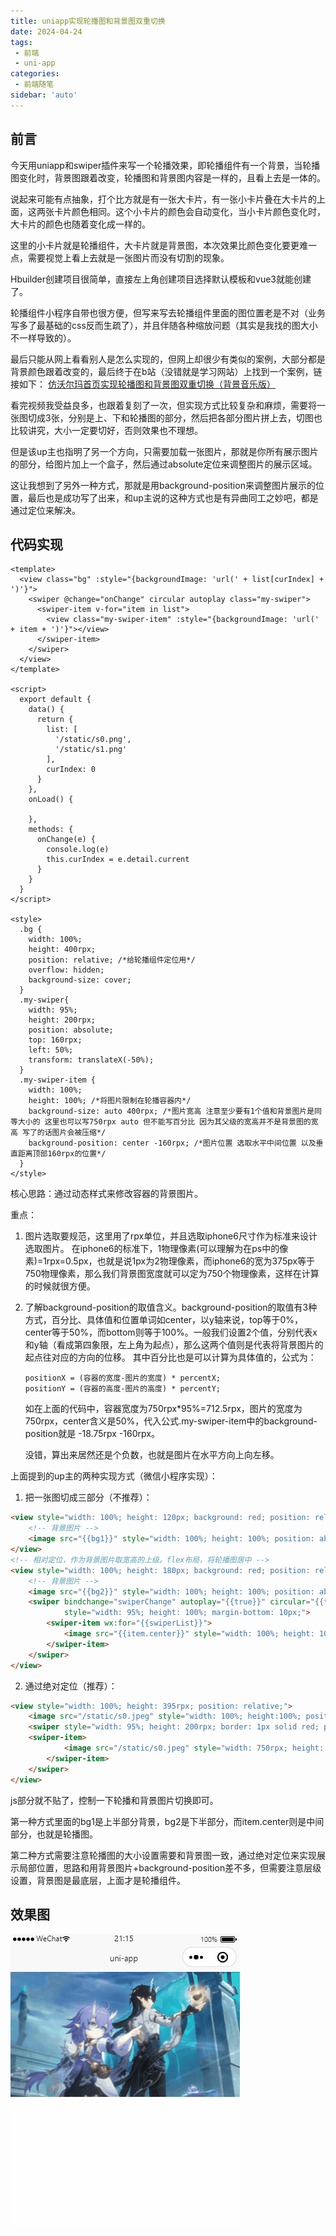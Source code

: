 ```yaml
---
title: uniapp实现轮播图和背景图双重切换
date: 2024-04-24
tags:
 - 前端
 - uni-app
categories: 
 - 前端随笔
sidebar: 'auto'
---
```


## 前言
今天用uniapp和swiper插件来写一个轮播效果，即轮播组件有一个背景，当轮播图变化时，背景图跟着改变，轮播图和背景图内容是一样的，且看上去是一体的。

说起来可能有点抽象，打个比方就是有一张大卡片，有一张小卡片叠在大卡片的上面，这两张卡片颜色相同。这个小卡片的颜色会自动变化，当小卡片颜色变化时，大卡片的颜色也随着变化成一样的。

这里的小卡片就是轮播组件，大卡片就是背景图，本次效果比颜色变化要更难一点，需要视觉上看上去就是一张图片而没有切割的现象。

Hbuilder创建项目很简单，直接左上角创建项目选择默认模板和vue3就能创建了。

轮播组件小程序自带也很方便，但写来写去轮播组件里面的图位置老是不对（业务写多了最基础的css反而生疏了），并且伴随各种缩放问题（其实是我找的图大小不一样导致的）。

最后只能从网上看看别人是怎么实现的，但网上却很少有类似的案例，大部分都是背景颜色跟着改变的，最后终于在b站（没错就是学习网站）上找到一个案例，链接如下：
[仿沃尔玛首页实现轮播图和背景图双重切换（背景音乐版）](https://www.bilibili.com/video/BV1yh41157nY)

看完视频我受益良多，也跟着复刻了一次，但实现方式比较复杂和麻烦，需要将一张图切成3张，分别是上、下和轮播图的部分，然后把各部分图片拼上去，切图也比较讲究，大小一定要切好，否则效果也不理想。

但是该up主也指明了另一个方向，只需要加载一张图片，那就是你所有展示图片的部分，给图片加上一个盒子，然后通过absolute定位来调整图片的展示区域。

这让我想到了另外一种方式，那就是用background-position来调整图片展示的位置，最后也是成功写了出来，和up主说的这种方式也是有异曲同工之妙吧，都是通过定位来解决。
## 代码实现
```vue
<template>
  <view class="bg" :style="{backgroundImage: 'url(' + list[curIndex] + ')'}">
    <swiper @change="onChange" circular autoplay class="my-swiper">
      <swiper-item v-for="item in list">
        <view class="my-swiper-item" :style="{backgroundImage: 'url(' + item + ')'}"></view>
      </swiper-item>
    </swiper>
  </view>
</template>

<script>
  export default {
    data() {
      return {
        list: [
          '/static/s0.png',
          '/static/s1.png'
        ],
        curIndex: 0
      }
    },
    onLoad() {

    },
    methods: {
      onChange(e) {
        console.log(e)
        this.curIndex = e.detail.current
      }
    }
  }
</script>

<style>
  .bg {
    width: 100%;
    height: 400rpx;
    position: relative; /*给轮播组件定位用*/
    overflow: hidden;
    background-size: cover;
  }
  .my-swiper{
    width: 95%;
    height: 200rpx;
    position: absolute;
    top: 160rpx;
    left: 50%;
    transform: translateX(-50%);
  }
  .my-swiper-item {
    width: 100%;
    height: 100%; /*将图片限制在轮播容器内*/
    background-size: auto 400rpx; /*图片宽高 注意至少要有1个值和背景图片是同等大小的 这里也可以写750rpx auto 但不能写百分比 因为其父级的宽高并不是背景图的宽高 写了的话图片会被压缩*/
    background-position: center -160rpx; /*图片位置 选取水平中间位置 以及垂直距离顶部160rpx的位置*/
  }
</style>
```
核心思路：通过动态样式来修改容器的背景图片。

重点：
1. 图片选取要规范，这里用了rpx单位，并且选取iphone6尺寸作为标准来设计选取图片。 在iphone6的标准下，1物理像素(可以理解为在ps中的像素)=1rpx=0.5px，也就是说1px为2物理像素，而iphone6的宽为375px等于750物理像素，那么我们背景图宽度就可以定为750个物理像素，这样在计算的时候就很方便。
2. 了解background-position的取值含义。background-position的取值有3种方式，百分比、具体值和位置单词如center，以y轴来说，top等于0%，center等于50%，而bottom则等于100%。一般我们设置2个值，分别代表x和y轴（看成第四象限，左上角为起点），那么这两个值则是代表将背景图片的起点往对应的方向的位移。
    其中百分比也是可以计算为具体值的，公式为：
    ```
    positionX = (容器的宽度-图片的宽度) * percentX;
    positionY = (容器的高度-图片的高度) * percentY;
    ```
    如在上面的代码中，容器宽度为750rpx*95%=712.5rpx，图片的宽度为750rpx，center含义是50%，代入公式.my-swiper-item中的background-position就是 -18.75rpx -160rpx。

    没错，算出来居然还是个负数，也就是图片在水平方向上向左移。

上面提到的up主的两种实现方式（微信小程序实现）：
1. 把一张图切成三部分（不推荐）：
  ```html
  <view style="width: 100%; height: 120px; background: red; position: relative;">
      <!-- 背景图片 -->
      <image src="{{bg1}}" style="width: 100%; height: 100%; position: absolute;"/>
  </view>
  <!-- 相对定位，作为背景图片取宽高的上级。flex布局，将轮播图居中 -->
  <view style="width: 100%; height: 180px; background: red; position: relative; display: flex; flex-direction: column; justify-content: center; align-items: center;">
      <!-- 背景图片 -->
      <image src="{{bg2}}" style="width: 100%; height: 100%; position: absolute;"/>
      <swiper bindchange="swiperChange" autoplay="{{true}}" circular="{{true}}"
              style="width: 95%; height: 100%; margin-bottom: 10px;">
          <swiper-item wx:for="{{swiperList}}">
              <image src="{{item.center}}" style="width: 100%; height: 100%; border-radius: 10px;"/>
          </swiper-item>
      </swiper>
  </view>
  ```
2. 通过绝对定位（推荐）：
```html
<view style="width: 100%; height: 395rpx; position: relative;">
	<image src="/static/s0.jpeg" style="width: 100%; height:100%; position: absolute; left: 0; top: 0; z-index: 1;"></image>
	<swiper style="width: 95%; height: 200rpx; border: 1px solid red; position: absolute; top: 150rpx; left: 50%; transform: translateX(-50%); z-index: 2;">
    <swiper-item>
			<image src="/static/s0.jpeg" style="width: 750rpx; height: 395rpx; position: absolute; top: -150rpx; left: 50%; transform: translateX(-50%);"></image>
		</swiper-item>
	</swiper>
</view>
```
js部分就不贴了，控制一下轮播和背景图片切换即可。

第一种方式里面的bg1是上半部分背景，bg2是下半部分，而item.center则是中间部分，也就是轮播图。

第二种方式需要注意轮播图的大小设置需要和背景图一致，通过绝对定位来实现展示局部位置，思路和用背景图片+background-position差不多，但需要注意层级设置，背景图是最底层，上面才是轮播组件。

## 效果图
<img src="../assets/image/uniapp实现轮播图和背景图双重切换/example.gif" />